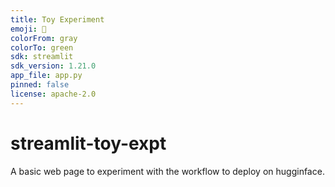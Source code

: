 ```yaml
---
title: Toy Experiment
emoji: 🚀
colorFrom: gray
colorTo: green
sdk: streamlit
sdk_version: 1.21.0
app_file: app.py
pinned: false
license: apache-2.0
---
```


# streamlit-toy-expt
A basic web page to experiment with the workflow to deploy on hugginface.

